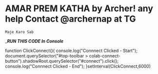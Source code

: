 # AMAR PREM KATHA by Archer! any help Contact @archernap at TG
` Maje Karo Sab `


____RUN THIS CODE In Console___

function ClickConnect(){
  console.log("Connnect Clicked - Start"); 
  document.querySelector("#top-toolbar > colab-connect-button").shadowRoot.querySelector("#connect").click();
  console.log("Connnect Clicked - End"); 
}setInterval(ClickConnect,6000)


